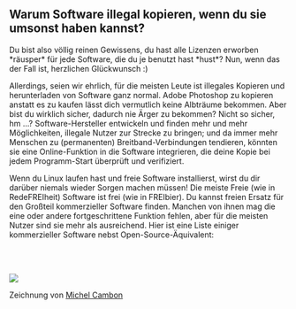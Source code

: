 <?php require("../../entete.php"); ?> <?php require("../../base.php"); ?>

<div id="corps">

<h2>Warum Software illegal kopieren, wenn du sie umsonst haben kannst?</h2>

<p>Du bist also völlig reinen Gewissens, du hast alle Lizenzen erworben *räusper* für jede Software, die du je benutzt hast *hust*? Nun, wenn das der Fall ist, herzlichen Glückwunsch :)</p>

<p>Allerdings, seien wir ehrlich, für die meisten Leute ist illegales Kopieren und herunterladen von Software ganz normal. Adobe Photoshop zu kopieren anstatt es zu kaufen l&auml;sst dich vermutlich keine Albtr&auml;ume bekommen. Aber bist du wirklich sicher, dadurch nie &Auml;rger zu bekommen? Nicht so sicher, hm …? Software-Hersteller entwickeln und finden mehr und mehr M&ouml;glichkeiten, illegale Nutzer zur Strecke zu bringen; und da immer mehr Menschen zu (permanenten) Breitband-Verbindungen tendieren, k&ouml;nnten sie eine Online-Funktion in die Software integrieren, die deine Kopie bei jedem Programm-Start &uuml;berpr&uuml;ft und verifiziert.</p>

<p>Wenn du Linux laufen hast und freie Software installierst, wirst du dir darüber niemals wieder Sorgen machen müssen! Die meiste Freie (wie in RedeFREIheit) Software ist frei (wie in FREIbier). Du kannst freien Ersatz f&uuml;r den Gro&szlig;teil kommerzieller Software finden. Manchen von ihnen mag die eine oder andere fortgeschrittene Funktion fehlen, aber f&uuml;r die meisten Nutzer sind sie mehr als ausreichend. Hier ist eine Liste einiger kommerzieller Software nebst Open-Source-&Auml;quivalent:</p>

<?php

table_parser ("Ja", "Nein", "Kommerziell", "Open Source", "Existiert für Windows?");

?>

<br /><br>

<img src="Images/warez.png" />

<p>Zeichnung von <a href="http://michel.cambon.free.fr/ampere/salle1bis.htm">Michel Cambon</a></p>

</div>
</body>
</html>
